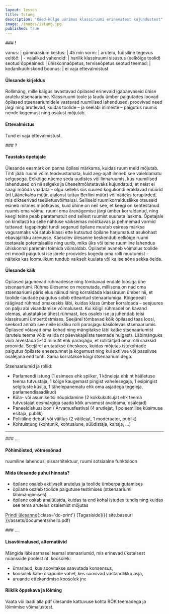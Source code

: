```yaml
---
layout: lesson
title: Istung
description: "Käed-külge uurimus klassiruumi erinevatest kujundustest"
image: /images/istung.jpg
published: true
---
```





<section class="section-bang">
### !

vanus: 				| gümnaasium
kestus: 			| 45 min
vorm: 				| arutelu, füüsiline tegevus
eeltöö:				| -
vajalikud vahendid:	| harilik klassiruumi sisustus (eelkõige toolid)
seotud õppeained:	| ühiskonnaõpetus, terviseõpetus
seotud teemad:		| kodanikuühiskond
boonus:				| ei vaja ettevalmistust

#### Ülesande kirjeldus
Rollimäng, mille käigus lavastavad õpilased erinevaid igapäevaseid ühise arutelu stsenaariume. Klassiruumi toole ja laudu ümber paigutades loovad õpilased stsenaariumidele vastavad ruumilised lahendused, proovivad need järgi ning arutlevad, kuidas toolide – ja seeläbi inimeste – paigutus ruumis nende kogemust ning osalust mõjutab.

#### Ettevalmistus
Tund ei vaja ettevalmistust.

</section>

<section class="section-question">
### ?

#### Taustaks õpetajale
Ülesande eesmärk on panna õpilasi märkama, kuidas ruum meid mõjutab. Tihti jääb ruumi võim teadvustamata, kuid aeg-ajalt ilmneb see vaieldamatu selgusega. Eelkõige näeme seda uudistes või linnaruumis, kus ruumilised lahendused on nii selgeks ja üheseltmõistetavaks kujundatud, et neist ei saagi mööda vaadata – olgu selleks siis suured kogukondi eraldavad müürid (nt Läänekalda müür, ajaloost tuttav Berliini müür) või näiteks torupiirded, mis dikteerivad teeületusvõimalusi. Selliseid ruumikorralduslikke otsuseid esineb mitmes mõõtkavas, kuid ühine on neil see, et keegi on kehtestanud ruumis oma võimu, ruumi oma äranägemise järgi ümber korraldanud, ning keegi teine peab paratamatult end sellest ruumist suunata laskma. Õpetajale on kindlasti ka selle nähtuse väiksemas mõõtkavas ja pehmemad vormid tuttavad: tagapingist tundi seganud õpilane muutub esireas märksa vaguramaks või satub klassi ette kutsutud õpilane harjumatust asukohast ebavajalikku ärevusse. Käesolev ülesanne keskendub eelkõige ruumi toetavale potentsiaalile ning uurib, miks üks või teine ruumiline lahendus ühiskonnal paremini toimida võimaldab. Õpilastel avaneb võimalus toolide eri moodi paigutusi ise järele proovides kogeda oma rolli muutumist – näiteks kas loomulikum tundub vaikselt kuulata või ka ise sõna sekka öelda.

#### Ülesande käik
Õpilased jagunevad rühmadesse ning tõmbavad endale loosiga ühe stsenaariumi. Rühma ülesanne on meenutada, millisena on nad oma stsenaariumi päris elus näinud ning korraldada klassiruum ümber nii, et toolide-laudade paigutus sobib etteantud stenaariumiga. Kõigepealt räägivad rühmad omakeskis läbi, kuidas klass ümber korraldada – seejuures on palju abi visandamise võimalusest. Kui kõigil rühmadel on kavand olemas, alustatakse ühest rühmast, kes osaleb ise ja juhendab teisi klassiruumi ümbertõstmises. Seejärel tõmbavad kõik õpilased taas loosi, seekord annab see neile isikliku rolli parasjagu käsilolevas stsenaariumis. Õpilased võtavad oma kohad ning mängitakse läbi katke stsenaariumist (arutelu teema võib valida nt päevakajaliste teemade hulgast). Läbimänguks võib arvestada 5-10 minutit ehk parasjagu, et rollitäitjad oma rolli saaksid proovida. Seejärel arutatakse üheskoos, kuidas mõjutas istekohtade paigutus õpilaste enesetunnet ja kogemust ning kui aktiivse või passiivse osalejana end tunti. Sama korratakse kõigi stsenaariumidega.

Stsenaariumid ja rollid:

- Parlamendi istung (1 esimees ehk spiiker, 1 kõneleja ehk nt hääletuse teema tutvustaja, 1 kõige kaugemast pingist vahelesegaja, 1 esipingist selgituste küsija, 1 tähelepanematu ehk oma asjadega tegeleja, parlamendisaadikud)
- Küla- või asumiseltsi nõupidamine (2 kokkukutsujat ehk teema tutvustajat eesmärgiga saada kõik arvamust avaldama, osalejad)
- Paneeldiskussioon / Arvamusfestival (4 arutlejat, 1 poleemilise küsimuse esitaja, publik)
- Poliitiline debatt või väitlus (2 väitlejat, 1 moderaator, publik)
- Kohtuistung (kohtunik, kohtualune, süüdistaja, kaitsja, …)

</section>

------

<section class="section-dots">
### ...

#### Põhimõisted, võtmesõnad
ruumiline lahendus, sisearhitektuur, ruumi sotsiaalne funktsioon

#### Mida ülesande puhul hinnata?
+ õpilane osaleb aktiivselt arutelus ja toolide ümberpaigutamises
+ õpilane osaleb toolide paigutuse testimises (stsenaariumi läbimängimises)
+ õpilane oskab analüüsida, kuidas ta end kohal istudes tundis ning kuidas see tema arutelus osalemist mõjutas

[Prindi ülesanne](){:class='do-print'}
[Tagasiside]({{ site.baseurl }}/assets/documents/hello.pdf)
</section>


<section class="section-background">
### ...

#### Lisavõimalused, alternatiivid
Mängida läbi sarnasel teemal stenaariumid, mis erinevad üksteisest nüansside poolest nt. koosolek:

+ ümarlaud, kus soovitakse saavutada konsensus,
+ koosolek kahe osapoole vahel, kes soovivad vastandlikku asja,
+ aruande ettekandmise koosolek jne

#### Riiklik õppekava ja lõiming
Vaata või laadi alla pdf ülesande kattuvuse kohta RÕK teemadega ja lõimimise võimalustest.
</section>
